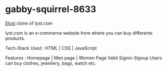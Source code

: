 # gabby-squirrel-8633
[Elyst](https://cheery-torrone-a8e766.netlify.app/)
clone of lyst.com

lyst.com is an e-commerce website from where you
can buy differents products.

Tech-Stack Used :
  HTML | CSS | JavaScript

Features :
  Homepage | Men page | Women Page
  Valid Signin-Signup
  Users can buy clothes, jewellery, bags, watch etc.
